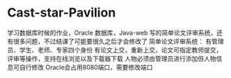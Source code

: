 # Cast-star-Pavilion
学习数据库时候的作业，Oracle 数据库，Java-web 写的简单论文评审系统，还有很多问题，不过结课了可能要很久之后才会修改了
简单论文评审系统：
有管理员、学生、老师、专家四个身份
有论文上交，重新上交，论文可指定教师提交，评审等操作，支持在线浏览以及下载器下载
人物必须由管理员进行添加但人物信息可自行修改
Oracle会占用8080端口，需要修改端口
